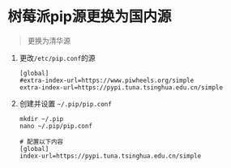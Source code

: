 # 树莓派pip源更换为国内源
> 更换为清华源

1. 更改`/etc/pip.conf`的源
    ```
    [global]
    #extra-index-url=https://www.piwheels.org/simple
    extra-index-url=https://pypi.tuna.tsinghua.edu.cn/simple
    ```

2. 创建并设置 `~/.pip/pip.conf`
    ```
    mkdir ~/.pip
    nano ~/.pip/pip.conf

    # 配置以下内容
    [global]
    index-url=https://pypi.tuna.tsinghua.edu.cn/simple
    ```
    